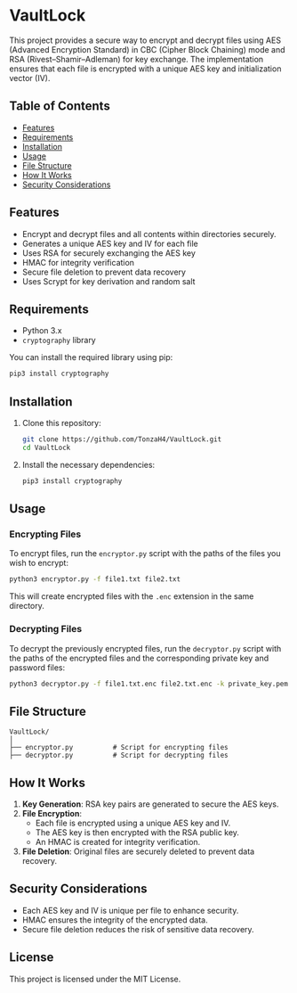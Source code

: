 # VaultLock

This project provides a secure way to encrypt and decrypt files using AES (Advanced Encryption Standard) in CBC (Cipher Block Chaining) mode and RSA (Rivest–Shamir–Adleman) for key exchange. The implementation ensures that each file is encrypted with a unique AES key and initialization vector (IV).

## Table of Contents

- [Features](#features)
- [Requirements](#requirements)
- [Installation](#installation)
- [Usage](#usage)
- [File Structure](#file-structure)
- [How It Works](#how-it-works)
- [Security Considerations](#security-considerations)

## Features

- Encrypt and decrypt files and all contents within directories securely.
- Generates a unique AES key and IV for each file
- Uses RSA for securely exchanging the AES key
- HMAC for integrity verification
- Secure file deletion to prevent data recovery
- Uses Scrypt for key derivation and random salt

## Requirements

- Python 3.x
- `cryptography` library

You can install the required library using pip:

```bash
pip3 install cryptography
```

## Installation

1. Clone this repository:
   ```bash
   git clone https://github.com/TonzaH4/VaultLock.git
   cd VaultLock
   ```

2. Install the necessary dependencies:
   ```bash
   pip3 install cryptography
   ```

## Usage

### Encrypting Files

To encrypt files, run the `encryptor.py` script with the paths of the files you wish to encrypt:

```bash
python3 encryptor.py -f file1.txt file2.txt
```

This will create encrypted files with the `.enc` extension in the same directory.

### Decrypting Files

To decrypt the previously encrypted files, run the `decryptor.py` script with the paths of the encrypted files and the corresponding private key and password files:

```bash
python3 decryptor.py -f file1.txt.enc file2.txt.enc -k private_key.pem -p password.txt
```

## File Structure

```
VaultLock/
│
├── encryptor.py          # Script for encrypting files
├── decryptor.py          # Script for decrypting files
```

## How It Works

1. **Key Generation**: RSA key pairs are generated to secure the AES keys.
2. **File Encryption**:
   - Each file is encrypted using a unique AES key and IV.
   - The AES key is then encrypted with the RSA public key.
   - An HMAC is created for integrity verification.
3. **File Deletion**: Original files are securely deleted to prevent data recovery.

## Security Considerations

- Each AES key and IV is unique per file to enhance security.
- HMAC ensures the integrity of the encrypted data.
- Secure file deletion reduces the risk of sensitive data recovery.

## License

This project is licensed under the MIT License.
